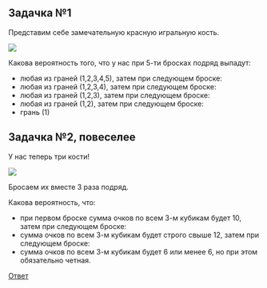 ## Задачка №1

Представим себе замечательную красную игральную кость.

![](https://cdn1.ozone.ru/multimedia/c1200/1003568189.jpg)

Какова вероятность того, что у нас при 5-ти бросках подряд выпадут:

- любая из граней (1,2,3,4,5), затем при следующем броске:
- любая из граней (1,2,3,4), затем при следующем броске:
- любая из граней (1,2,3), затем при следующем броске:
- любая из граней (1,2), затем при следующем броске:
- грань (1)


## Задачка №2, повеселее

У нас теперь три кости!

![](https://png.pngtree.com/thumb_back/fw800/background/20210911/pngtree-dice-dice-image_858856.jpg)

Бросаем их вместе 3 раза подряд.

Какова вероятность, что:

- при первом броске сумма очков по всем 3-м кубикам будет 10, затем при следующем броске:
- сумма очков по всем 3-м кубикам будет строго свыше 12, затем при следующем броске:
- сумма очков по всем 3-м кубикам будет 6 или менее 6, но при этом обязательно четная. 

[Ответ](https://aysuvorov.github.io/clinstats/docs/tasks/prob_theory/answer.html)

